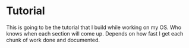 # Tutorial

This is going to be the tutorial that I build while working on my OS.
Who knows when each section will come up. Depends on how fast I get
each chunk of work done and documented.
